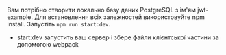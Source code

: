 Вам потрібно створити локально базу даних PostgreSQL з ім'ям jwt-example. Для встановлення всіх залежностей використовуйте npm install.
Запустіть `npm run start:dev`.

- start:dev запустить ваш сервер і збере файли клієнтської частини за допомогою webpack
